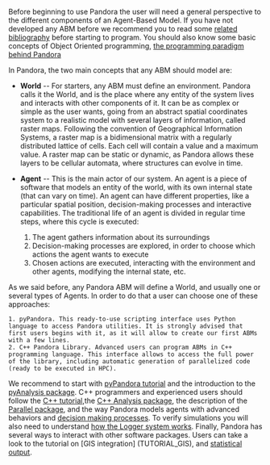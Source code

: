 
Before beginning to use Pandora the user will need a general perspective to the different components of an Agent-Based Model. If you have not developed any ABM before we recommend you to read some [related bibliography](LINK_A_BIBLIOGRAPHY) before starting to program. You should also know some basic concepts of Object Oriented programming, [the programming paradigm behind Pandora](TUTORIAL_OBJECT_ORIENTED)

In Pandora, the two main concepts that any ABM should model are:

- **World** -- For starters, any ABM must define an environment. Pandora calls it the World, and is the place where any entity of the system lives and interacts with other components of it. It can be as complex or simple as the user wants, going from an abstract spatial coordinates system to a realistic model with several layers of information, called raster maps. Following the convention of Geographical Information Systems, a raster map is a bidimensional matrix with a regularly distributed lattice of cells. Each cell will contain a value and a maximum value. A raster map can be static or dynamic, as Pandora allows these layers to be cellular automata, where structures can evolve in time.

- **Agent** -- This is the main actor of our system. An agent is a piece of software that models an entity of the world, with its own internal state (that can vary on time). An agent can have different properties, like a particular spatial position, decision-making processes and interactive capabilities. The traditional life of an agent is divided in regular time steps, where this cycle is executed:

	1. The agent gathers information about its surroundings
	2. Decision-making processes are explored, in order to choose which actions the agent wants to execute
	3. Chosen actions are executed, interacting with the environment and other agents, modifying the internal state, etc.

As we said before, any Pandora ABM will define a World, and usually one or several types of Agents. In order to do that a user can choose one of these approaches:

	1. pyPandora. This ready-to-use scripting interface uses Python language to access Pandora utilities. It is strongly advised that first users begins with it, as it will allow to create our first ABMs with a few lines.
	2. C++ Pandora Library. Advanced users can program ABMs in C++ programming language. This interface allows to access the full power of the library, including automatic generation of parallelized code (ready to be executed in HPC).

We recommend to start with [pyPandora tutorial](01_getting_started_pyPandora.md) and the introduction to the [pyAnalysis package](04_pyanalysis.md). C++ programmers and experienced users should follow the [C++ tutorial](02_getting_started_pandora.md),the [C++ Analysis package](05_analysis.md), the description of the [Parallel package](TUTORIAL_PARALLELIZATION), and the way Pandora models agents with advanced behaviors and [decision making processes](TUTORIAL_ADVANCED_AI). To verify simulations you will also need to understand [how the Logger system works](03_logging_system.md).
Finally, Pandora has several ways to interact with other software packages. Users can take a look to the tutorial on [GIS integration] (TUTORIAL_GIS), and [statistical output](ANALYSIS_R).


